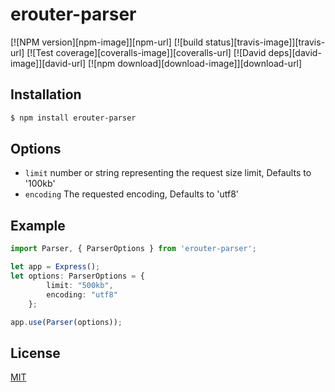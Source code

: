 # erouter-parser

[![NPM version][npm-image]][npm-url]
[![build status][travis-image]][travis-url]
[![Test coverage][coveralls-image]][coveralls-url]
[![David deps][david-image]][david-url]
[![npm download][download-image]][download-url]


## Installation

```bash
$ npm install erouter-parser
```

## Options

  - `limit` number or string representing the request size limit, Defaults to '100kb'
  - `encoding` The requested encoding, Defaults to 'utf8'

## Example

```typescript
import Parser, { ParserOptions } from 'erouter-parser';

let app = Express();
let options: ParserOptions = {
        limit: "500kb",
        encoding: "utf8"
    };

app.use(Parser(options));

```

## License

[MIT](LICENSE)